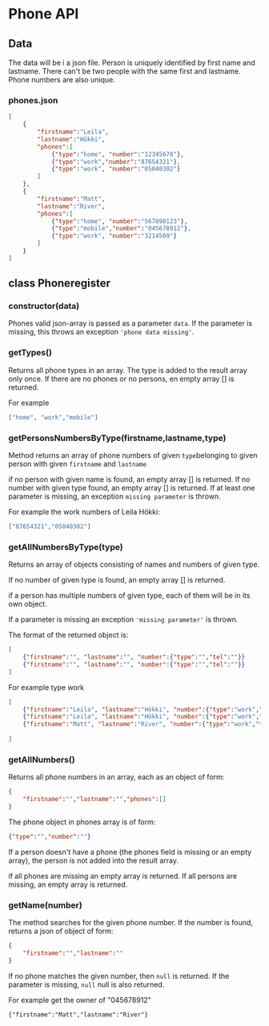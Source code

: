 # Phone API

## Data

The data will be i a json file. Person is uniquely identified by first name and lastname. There can't be two people with the same first and lastname. Phone numbers are also unique.

### phones.json

```json
[
    {
        "firstname":"Leila",
        "lastname":"Hökki",
        "phones":[
            {"type":"home", "number":"12345678"},
            {"type":"work","number":"87654321"},
            {"type":"work", "number":"05040302"}
        ]
    },
    {
        "firstname":"Matt",
        "lastname":"River",
        "phones":[
            {"type":"home", "number":"567890123"},
            {"type":"mobile","number":"045678912"},
            {"type":"work", "number":"3214569"}
        ]
    }
]

```

## class Phoneregister

### **constructor(data)**

Phones valid json-array is passed as a parameter `data`. If the parameter is missing, this throws an exception `'phone data missing'`.

### **getTypes()**

Returns all phone types in an array. The type is added to the result array only once. If there are no phones or no persons, en empty array [] is returned.

For example
```json
["home", "work","mobile"]
```

### **getPersonsNumbersByType(firstname,lastname,type)**

Method returns an array of phone numbers of given `type`belonging to given person with given `firstname` and `lastname`

if no person with given name is found, an empty array [] is returned. If no number with given type found, an empty array [] is returned.
If at least one parameter is missing, an exception `missing parameter` is thrown.

For example the work numbers of Leila Hökki:
```json
["87654321","05040302"]
```

### **getAllNumbersByType(type)**

Returns an array of objects consisting of names and numbers of given type.

If no number of given type is found, an empty array [] is returned.

if a person has multiple numbers of given type, each of them will be in its own object.

If a parameter is missing an exception `'missing parameter'` is thrown.

The format of the returned object is:

```json
[
    {"firstname":"", "lastname":"", "number":{"type":"","tel":""}}
    {"firstname":"", "lastname":"", "number":{"type":"","tel":""}}
]
```

For example type work
```json
[
    {"firstname":"Leila", "lastname":"Hökki", "number":{"type":"work","tel":"87654321"}}
    {"firstname":"Leila", "lastname":"Hökki", "number":{"type":"work","tel":"05040302"}}
    {"firstname":"Matt", "lastname":"River", "number":{"type":"work","tel":"3214569"}}
    
]
```

### **getAllNumbers()**
Returns all phone numbers in an array, each as an object of form:
```json
{
    "firstname":"","lastname":"","phones":[]
}
```

The phone object in phones array is of form:

```json
{"type":"","number":""}
```

If a person doesn't have a phone (the phones field is missing or an empty array), the person is not added into the result array.

if all phones are missing an empty array is returned.
If all persons are missing, an empty array is returned.

### **getName(number)**

The method searches for the given phone number. If the number is found, returns a json of object of form:

```json
{
    "firstname":"","lastname":""
}
```

If no phone matches the given number, then `null` is returned.
If the parameter is missing, `null` null is also returned.

For example get the owner of "045678912"
````
{"firstname":"Matt","lastname":"River"}